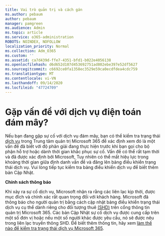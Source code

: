 ```yaml
---
title: Vai trò quản trị và cách gán
ms.author: pebaum
author: pebaum
manager: pamgreen
ms.audience: Admin
ms.topic: article
ms.service: o365-administration
ROBOTS: NOINDEX, NOFOLLOW
localization_priority: Normal
ms.collection: Adm_O365
ms.custom: ''
ms.assetid: ca7d439d-ffe7-4351-bfd1-b022e4056138
ms.openlocfilehash: d6d652d107d453692751ad802ebe397e52df5627
ms.sourcegitcommit: c6692ce0fa1358ec3529e59ca0ecdfdea4cdc759
ms.translationtype: MT
ms.contentlocale: vi-VN
ms.lasthandoff: 09/14/2020
ms.locfileid: "47724709"
---
```

# <a name="experiencing-problems-with-a-cloud-service"></a>Gặp vấn đề với dịch vụ điện toán đám mây?

Nếu bạn đang gặp sự cố với dịch vụ đám mây, bạn có thể kiểm tra trạng thái [dịch vụ](https://admin.microsoft.com/AdminPortal/Home#/servicehealth) trong Trung tâm quản trị Microsoft 365 để xác định xem đó là một vấn đề đã biết với độ phân giải đang thực hiện trước khi bạn gọi cho bộ phận hỗ trợ hoặc dành thời gian khắc phục sự cố. Vấn đề có thể rất tạm thời và đã được xác định bởi Microsoft, Tuy nhiên có thể mất hiệu lực trong khoảng thời gian giữa định danh vấn đề và đăng lên bảng điều khiển trạng thái dịch vụ. Vui lòng tiếp tục kiểm tra bảng điều khiển dịch vụ để biết thêm bản Cập Nhật.

**Chính sách thông báo**

Khi xảy ra sự cố dịch vụ, Microsoft nhận ra rằng các liên lạc kịp thời, được mục đích và chính xác rất quan trọng đối với khách hàng. Microsoft đã thông báo cho người quản trị bằng cách cập nhật bảng điều khiển trạng thái dịch vụ cụ thể dành riêng cho đối tượng thuê [(SHD)](https://admin.microsoft.com/AdminPortal/Home#/servicehealth) trên cổng thông tin quản trị Microsoft 365. Các bản Cập Nhật sự cố dịch vụ được cung cấp trên một số đơn vị hoặc nếu một số người khác được yêu cầu, nó sẽ được nêu trong liên lạc truyền thông SHD. Để biết thêm thông tin, hãy xem [làm thế nào để kiểm tra trạng thái dịch vụ Microsoft 365](https://docs.microsoft.com/office365/enterprise/view-service-health).

